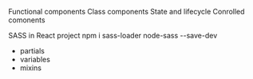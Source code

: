 Functional components
Class components
State and lifecycle
Conrolled comonents

SASS in React project
npm i sass-loader node-sass --save-dev
- partials
- variables
- mixins